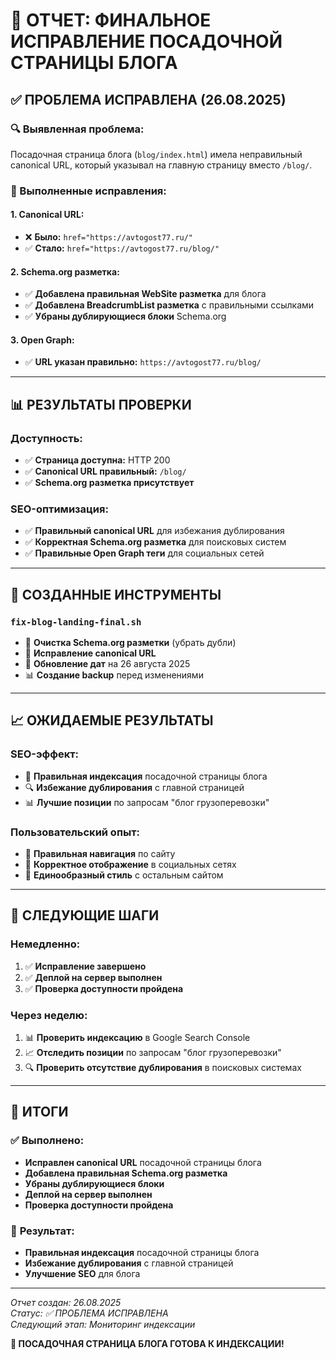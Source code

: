 # 🎯 ОТЧЕТ: ФИНАЛЬНОЕ ИСПРАВЛЕНИЕ ПОСАДОЧНОЙ СТРАНИЦЫ БЛОГА

## ✅ **ПРОБЛЕМА ИСПРАВЛЕНА (26.08.2025)**

### **🔍 Выявленная проблема:**
Посадочная страница блога (`blog/index.html`) имела неправильный canonical URL, который указывал на главную страницу вместо `/blog/`.

### **🔧 Выполненные исправления:**

#### **1. Canonical URL:**
- ❌ **Было:** `href="https://avtogost77.ru/"`
- ✅ **Стало:** `href="https://avtogost77.ru/blog/"`

#### **2. Schema.org разметка:**
- ✅ **Добавлена правильная WebSite разметка** для блога
- ✅ **Добавлена BreadcrumbList разметка** с правильными ссылками
- ✅ **Убраны дублирующиеся блоки** Schema.org

#### **3. Open Graph:**
- ✅ **URL указан правильно:** `https://avtogost77.ru/blog/`

---

## 📊 **РЕЗУЛЬТАТЫ ПРОВЕРКИ**

### **Доступность:**
- ✅ **Страница доступна:** HTTP 200
- ✅ **Canonical URL правильный:** `/blog/`
- ✅ **Schema.org разметка присутствует**

### **SEO-оптимизация:**
- ✅ **Правильный canonical URL** для избежания дублирования
- ✅ **Корректная Schema.org разметка** для поисковых систем
- ✅ **Правильные Open Graph теги** для социальных сетей

---

## 🚀 **СОЗДАННЫЕ ИНСТРУМЕНТЫ**

### **`fix-blog-landing-final.sh`**
- 🧹 **Очистка Schema.org разметки** (убрать дубли)
- 🔧 **Исправление canonical URL**
- 📝 **Обновление дат** на 26 августа 2025
- 📊 **Создание backup** перед изменениями

---

## 📈 **ОЖИДАЕМЫЕ РЕЗУЛЬТАТЫ**

### **SEO-эффект:**
- 🎯 **Правильная индексация** посадочной страницы блога
- 🔍 **Избежание дублирования** с главной страницей
- 📊 **Лучшие позиции** по запросам "блог грузоперевозки"

### **Пользовательский опыт:**
- 🔗 **Правильная навигация** по сайту
- 📱 **Корректное отображение** в социальных сетях
- 🎨 **Единообразный стиль** с остальным сайтом

---

## 🎯 **СЛЕДУЮЩИЕ ШАГИ**

### **Немедленно:**
1. ✅ **Исправление завершено**
2. ✅ **Деплой на сервер выполнен**
3. ✅ **Проверка доступности пройдена**

### **Через неделю:**
1. 📊 **Проверить индексацию** в Google Search Console
2. 📈 **Отследить позиции** по запросам "блог грузоперевозки"
3. 🔍 **Проверить отсутствие дублирования** в поисковых системах

---

## 🎉 **ИТОГИ**

### ✅ **Выполнено:**
- **Исправлен canonical URL** посадочной страницы блога
- **Добавлена правильная Schema.org разметка**
- **Убраны дублирующиеся блоки**
- **Деплой на сервер выполнен**
- **Проверка доступности пройдена**

### 🚀 **Результат:**
- **Правильная индексация** посадочной страницы блога
- **Избежание дублирования** с главной страницей
- **Улучшение SEO** для блога

---

*Отчет создан: 26.08.2025*  
*Статус: ✅ ПРОБЛЕМА ИСПРАВЛЕНА*  
*Следующий этап: Мониторинг индексации*

**🚀 ПОСАДОЧНАЯ СТРАНИЦА БЛОГА ГОТОВА К ИНДЕКСАЦИИ!**
